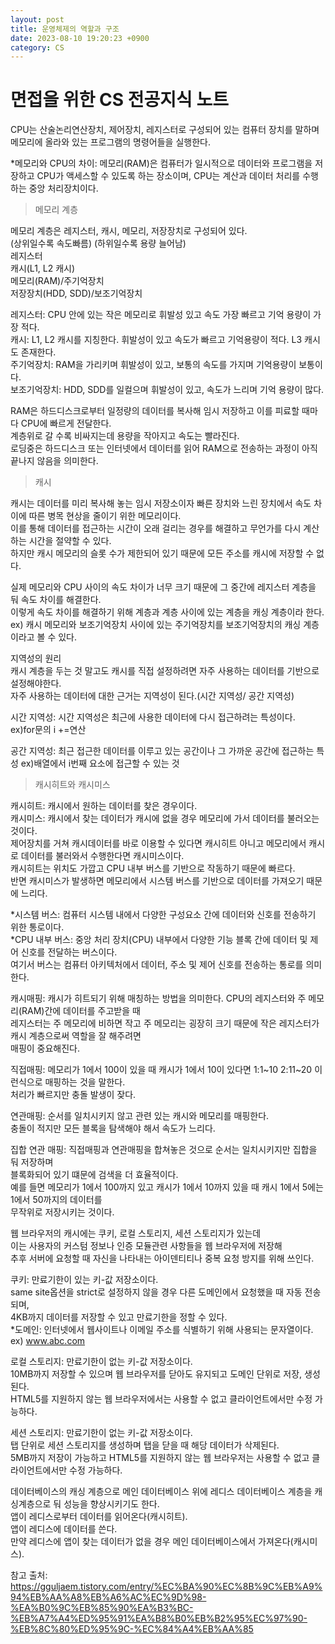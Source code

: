 ```yaml
---
layout: post
title: 운영체제의 역할과 구조  
date: 2023-08-10 19:20:23 +0900
category: CS
---
```

# 면접을 위한 CS 전공지식 노트  

CPU는 산술논리연산장치, 제어장치, 레지스터로 구성되어 있는 컴퓨터 장치를 말하며  
메모리에 올라와 있는 프로그램의 명령어들을 실행한다.  

*메모리와 CPU의 차이: 메모리(RAM)은 컴퓨터가 일시적으로 데이터와 프로그램을 저장하고 CPU가 액세스할 수 있도록 하는 
장소이며, CPU는 계산과 데이터 처리를 수행하는 중앙 처리장치이다. 

> 메모리 계층  

메모리 계층은 레지스터, 캐시, 메모리, 저장장치로 구성되어 있다.   
(상위일수록 속도빠름) (하위일수록 용량 늘어남)  
레지스터  
캐시(L1, L2 캐시)  
메모리(RAM)/주기억장치  
저장장치(HDD, SDD)/보조기억장치  
  
레지스터: CPU 안에 있는 작은 메모리로 휘발성 있고 속도 가장 빠르고 기억 용량이 가장 적다.   
캐시: L1, L2 캐시를 지칭한다. 휘발성이 있고 속도가 빠르고 기억용량이 적다. L3 캐시도 존재한다.  
주기억장치: RAM을 가리키며 휘발성이 있고, 보통의 속도를 가지며 기억용량이 보통이다.  
보조기억장치: HDD, SDD를 일컬으며 휘발성이 있고, 속도가 느리며 기억 용량이 많다.  
  
RAM은 하드디스크로부터 일정량의 데이터를 복사해 임시 저장하고 이를 피료할 때마다 CPU에 빠르게 전달한다.  
계층위로 갈 수록 비싸지는데 용량을 작아지고 속도는 빨라진다.  
로딩중은 하드디스크 또는 인터넷에서 데이터를 읽어 RAM으로 전송하는 과정이 아직 끝나지 않음을 의미한다.  

> 캐시    

캐시는 데이터를 미리 복사해 놓는 임시 저장소이자 빠른 장치와 느린 장치에서 속도 차이에 따른 병목 현상을 줄이기 위한 메모리이다.  
이를 통해 데이터를 접근하는 시간이 오래 걸리는 경우를 해결하고 무언가를 다시 계산하는 시간을 절약할 수 있다.  
하지만 캐시 메모리의 슬롯 수가 제한되어 있기 때문에 모든 주소를 캐시에 저장할 수 없다.  
  
실제 메모리와 CPU 사이의 속도 차이가 너무 크기 때문에 그 중간에 레지스터 계층을 둬 속도 차이를 해결한다.  
이렇게 속도 차이를 해결하기 위해 계층과 계층 사이에 있는 계층을 캐싱 계층이라 한다.  
ex) 캐시 메모리와 보조기억장치 사이에 있는 주기억장치를 보조기억장치의 캐싱 계층이라고 볼 수 있다.  
  
지역성의 원리  
캐시 계층을 두는 것 말고도 캐시를 직접 설정하려면 자주 사용하는 데이터를 기반으로 설정해야한다.  
자주 사용하는 데이터에 대한 근거는 지역성이 된다.(시간 지역성/ 공간 지역성)  
  
시간 지역성: 시간 지역성은 최근에 사용한 데이터에 다시 접근하려는 특성이다.  
ex)for문의 i +=연산    
  
공간 지역성: 최근 접근한 데이터를 이루고 있는 공간이나 그 가까운 공간에 접근하는 특성 
ex)배열에서 i번째 요소에 접근할 수 있는 것  
  
> 캐시히트와 캐시미스

캐시히트: 캐시에서 원하는 데이터를 찾은 경우이다.  
캐시미스: 캐시에서 찾는 데이터가 캐시에 없을 경우 메모리에 가서 데이터를 불러오는 것이다.  
제어장치를 거쳐 캐시데이터를 바로 이용할 수 있다면 캐시히트 아니고 메모리에서 캐시로 데이터를 불러와서 수행한다면 캐시미스이다.  
캐시히트는 위치도 가깝고 CPU 내부 버스를 기반으로 작동하기 때문에 빠르다.  
반면 캐시미스가 발생하면 메모리에서 시스템 버스를 기반으로 데이터를 가져오기 때문에 느리다.  
  
*시스템 버스: 컴퓨터 시스템 내에서 다양한 구성요소 간에 데이터와 신호를 전송하기 위한 통로이다.  
*CPU 내부 버스: 중앙 처리 장치(CPU) 내부에서 다양한 기능 블록 간에 데이터 및 제어 신호를 전달하는 버스이다.  
여기서 버스는 컴퓨터 아키텍처에서 데이터, 주소 및 제어 신호를 전송하는 통로를 의미한다.  
  
캐시매핑: 캐시가 히트되기 위해 매칭하는 방법을 의미한다. CPU의 레지스터와 주 메모리(RAM)간에 데이터를 주고받을 때  
레지스터는 주 메모리에 비하면 작고 주 메모리는 굉장히 크기 때문에 작은 레지스터가 캐시 계층으로써 역할을 잘 해주려면  
매핑이 중요해진다.  
  
직접매핑: 메모리가 1에서 100이 있을 때 캐시가 1에서 10이 있다면 1:1~10 2:11~20 이런식으로 매핑하는 것을 말한다.  
처리가 빠르지만 충돌 발생이 잦다.    
  
연관매핑: 순서를 일치시키지 않고 관련 있는 캐시와 메모리를 매핑한다.  
충돌이 적지만 모든 블록을 탐색해야 해서 속도가 느리다.  
  
집합 연관 매핑: 직접매핑과 연관매핑을 합쳐놓은 것으로 순서는 일치시키지만 집합을 둬 저장하며  
블록화되어 있기 떄문에 검색을 더 효율적이다.     
예를 들면 메모리가 1에서 100까지 있고 캐시가 1에서 10까지 있을 때 캐시 1에서 5에는 1에서 50까지의 데이터를  
무작위로 저장시키는 것이다.  
  
웹 브라우저의 캐시에는 쿠키, 로컬 스토리지, 세션 스토리지가 있는데  
이는 사용자의 커스텀 정보나 인증 모듈관련 사항들을 웹 브라우저에 저장해  
추후 서버에 요청할 때 자신을 나타내는 아이덴티티나 중복 요청 방지를 위해 쓰인다.  
    
쿠키: 만료기한이 있는 키-값 저장소이다.  
same site옵션을 strict로 설정하지 않을 경우 다른 도메인에서 요청했을 때 자동 전송되며,  
4KB까지 데이터를 저장할 수 있고 만료기한을 정할 수 있다.  
*도메인: 인터넷에서 웹사이트나 이메일 주소를 식별하기 위해 사용되는 문자열이다.  
ex) www.abc.com  
  
로컬 스토리지: 만료기한이 없는 키-값 저장소이다.  
10MB까지 저장할 수 있으며 웹 브라우저를 닫아도 유지되고 도메인 단위로 저장, 생성된다.  
HTML5를 지원하지 않는 웹 브라우저에서는 사용할 수 없고 클라이언트에서만 수정 가능하다.  
  
세션 스토리지: 만료기한이 없는 키-값 저장소이다.  
탭 단위로 세션 스토리지를 생성하며 탭을 닫을 때 해당 데이터가 삭제된다.  
5MB까지 저장이 가능하고 HTML5를 지원하지 않는 웹 브라우저는 사용할 수 없고 클라이언트에서만 수정 가능하다.  
  
데이터베이스의 캐싱 계층으로 메인 데이터베이스 위에 레디스 데이터베이스 계층을 캐싱계층으로 둬 성능을 향상시키기도 한다.  
앱이 레디스로부터 데이터를 읽어온다(캐시히트).  
앱이 레디스에 데이터를 쓴다.  
만약 레디스에 앱이 찾는 데이터가 없을 경우 메인 데이터베이스에서 가져온다(캐시미스).  

참고 출처:  
https://gguljaem.tistory.com/entry/%EC%BA%90%EC%8B%9C%EB%A9%94%EB%AA%A8%EB%A6%AC%EC%9D%98-%EA%B0%9C%EB%85%90%EA%B3%BC-%EB%A7%A4%ED%95%91%EA%B8%B0%EB%B2%95%EC%97%90-%EB%8C%80%ED%95%9C-%EC%84%A4%EB%AA%85  
